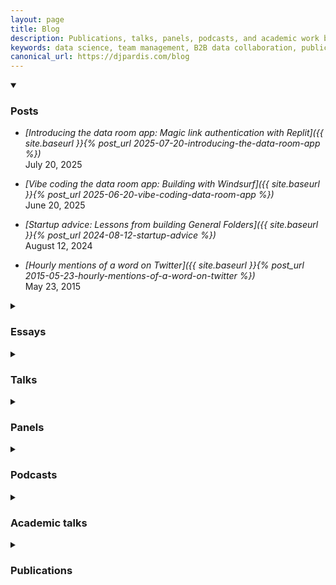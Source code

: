 ```yaml
---
layout: page
title: Blog
description: Publications, talks, panels, podcasts, and academic work by Pardis Noorzad on data science, team management, and B2B data collaboration.
keywords: data science, team management, B2B data collaboration, publications, talks, academic papers, pardis noorzad, general folders
canonical_url: https://djpardis.com/blog
---
```




<details class="collapsible-section" markdown="1" open>
<summary><h3>Posts</h3></summary>

- *[Introducing the data room app: Magic link authentication with Replit]({{ site.baseurl }}{% post_url 2025-07-20-introducing-the-data-room-app %})*  
  July 20, 2025

- *[Vibe coding the data room app: Building with Windsurf]({{ site.baseurl }}{% post_url 2025-06-20-vibe-coding-data-room-app %})*  
  June 20, 2025

- *[Startup advice: Lessons from building General Folders]({{ site.baseurl }}{% post_url 2024-08-12-startup-advice %})*  
  August 12, 2024

- *[Hourly mentions of a word on Twitter]({{ site.baseurl }}{% post_url 2015-05-23-hourly-mentions-of-a-word-on-twitter %})*  
  May 23, 2015
</details>

<details class="collapsible-section" markdown="1">
<summary><h3>Essays</h3></summary>

<p><span class="highlight-text">Follow <a href="https://medium.com/@djpardis/">my blog</a> or subscribe via <a href="https://medium.com/@djpardis/feed">RSS</a> or <a href="https://djpardis.medium.com/subscribe">email</a> for updates.</span></p>

- *[Startup advice: Some lessons I learned while building General Folders](https://djpardis.medium.com/startup-advice-e9459d6c1ebb)*  
  August 12, 2024

- *[The state of data exchange: A survey of data transfer and sharing methodology](https://medium.com/@djpardis/the-state-of-data-exchange-31049fa229f0)*  
  April 3, 2023

- *[Public speaking best practices: Towards more engaging conference talks](https://medium.com/@djpardis/public-speaking-best-practices-da82d4a851d1)*  
  February 22, 2023

- *[Interfaces and bundle boundaries: Categorizing design decisions in enterprise product development](https://djpardis.medium.com/interfaces-and-bundle-boundaries-8e0bde2b19da)*  
  August 31, 2022

- *[Highly effective data science teams: A list of seven habits](https://djpardis.medium.com/highly-effective-data-science-teams-9006711d2a68)*  
  July 21, 2022

- *[Challenges in data sharing and transfer: Case I. Evaluating AI platforms](https://djpardis.medium.com/data-sharing-and-transfer-challenges-2e87e18a1167)*  
  March 5, 2022  
  *Citations and coverage:* [Data Engineering Weekly #80 (Ananth Packkildurai)](https://www.dataengineeringweekly.com/p/data-engineering-weekly-80), [What I learned from attending Tecton's apply(meetup) 2022 (James Le)](https://jameskle.com/writes/tecton-apply-meetup2022)

- *[Batter plate discipline: It doesn't pay to swing at every pitch](https://djpardis.medium.com/batter-plate-discipline-7d7d5e92a814)*  
  September 9, 2021

- *[(Data ∩ Water) Terms: All at sea, exploring the data dictionary](https://djpardis.medium.com/data-water-terms-6bf9e9c7aad6)*  
  July 19, 2021  
  *Citations and coverage:* [Building Recommendation Systems in Python and JAX, Chapter 5](https://www.oreilly.com/library/view/building-recommendation-systems/9781492097983/ch05.html)

- *[Models for integrating data science teams within organizations: A comparative analysis](https://medium.com/@djpardis/models-for-integrating-data-science-teams-within-organizations-7c5afa032ebd)*  
  July 31, 2019  
  *Citations and coverage:* [University of Virgina Data Science](https://onlinedatasciencemasters.virginia.edu/blog/need-for-interdisciplinary-data-science/), [97 Ways (Matt Wright)](https://www.97ways.com/thelist/8-sit-with-your-stakeholders), [Beyond the POC: How to Make Machine Learning Real in the Enterprise (Sam Charrington)](https://www.linkedin.com/pulse/beyond-poc-how-make-machine-learning-real-enterprise-sam-charrington/), [Projects to Know (Amplify Partners — Sarah Catanzaro)](https://us20.campaign-archive.com/?e=&u=8974b971ec317d8a98dbbf292&id=05f0f9e91a), [The Data Science Roundup (Fishtown Analytics — Tristan Handy)](http://roundup.fishtownanalytics.com/issues/survival-analysis-better-presto-pinterest-dagster-data-science-in-organizations-a-two-fer-dsr-194-193857), [Normcore Tech (Vicki Boykis)](https://vicki.substack.com/p/selling-data-science), [Femstreet (Sarah Nöckel)](https://femstreet.substack.com/p/-parenthood-and-entrepreneurship-19-08-04), [Linear Digressions](http://lineardigressions.com/episodes/2019/8/25/organizational-models-for-data-scientists), [Analytical IQ (Adam Lorton)](https://analyticaliq.com/data-science-staffing/), [Hex Blog (Hex — Barry McCardel)](https://hex.tech/blog/data-team-roi), [Full Stack Deep Learning](https://fall2019.fullstackdeeplearning.com/course-content/where-to-go-next), [The ML Times](https://www.getrevue.co/profile/shashank/issues/the-ml-times-issue-14-192472), [nibble dispatch](https://dispatch.nibble.ai/issues/nibble-ai-weekly-issue-23-making-data-science-more-useful-deploying-ai-without-technical-debt-191252), [Hiring Data Scientists and Machine Learning Engineers: A Practical Guide (Roy Keyes)](https://leanpub.com/dshiring), [Blog Cast (Sam Bail)](https://anchor.fm/blog-cast/episodes/Ep-9-Pardis-Noorzad-Models-for-integrating-data-science-teams-within-companies-e1529qu), [dbt Blog (Erin Vaughan & Janessa Lantz)](https://www.getdbt.com/data-teams/centralized-vs-decentralized/), [Building The Modern Data Team (Pedram Navid)](https://pedram.substack.com/p/modern-data-team), [Data Science Org Design for Startups (Nirant Kasliwal)](https://nirantk.com/writing/data-science-org-design.html), [On Search Leadership (Daniel Tunkelang)](https://www.linkedin.com/pulse/search-leadership-daniel-tunkelang), [Building A Data Platform From Scratch At Collectors (Sam Bail)](https://blog.collectors.com/building-a-data-platform-from-scratch-at-collectors-part-3-of-3/), [Modern Data Teams Hub (Amplify Partners — Emilie Schario)](https://amplifypartners.com/moderndatateamshub/)

- *[Data science team sizing and allocation: An algorithm](https://medium.com/@djpardis/recommendations-for-data-science-team-sizing-and-allocation-strategy-a38f943638e5)*  
  July 29, 2019

- *[SF Engineering Leadership Community Summit 2019: Some notes from the gathering](https://djpardis.medium.com/sfelc-summit-2019-5a5b2ce91346)*  
  January 28, 2019

- *[Management best practices: A list of 20 things](https://medium.com/@djpardis/management-and-coaching-best-practices-as-a-list-of-n-things-7a6d9c7f0fa5)*  
  December 18, 2018

- *[Q&A with Steven Sinofsky at Twitter HQ: Developing cross-functional teams](https://medium.com/@djpardis/q-a-with-steven-sinofsky-at-twitter-hq-a658ca5db953)*  
  November 16, 2018
</details>

<details class="collapsible-section" markdown="1">
<summary><h3>Talks</h3></summary>

- *The role of B2B data collaboration in marketing*  
  [Marketing Analytics & Data Science (MADS)](https://schedule.madsconference.com/session/the-role-of-data-exchange-in-privacy-centric-marketing/906772), October 22, 2024  
  🎞️ [slides](https://docs.google.com/presentation/d/1-L0A9uRdJyWI_jJIuQyNO2Cqj5rzxmkHdcU26s6hn1I/edit?usp=sharing)

  *Abstract.* This presentation explores the concept of data collaboration and its use cases in marketing. We'll review how marketers leverage data collaboration to drive decision-making, enhance customer experiences, and achieve business outcomes. We'll also discuss current practices, challenges, and potential solutions for streamlining data sharing and enabling seamless collaboration across organizations.

- *A new era in B2B data collaboration*  
  [MDS Fest 2.0](https://www.scale.bythebay.io/post/pardis-noorzad-cross-company-data-exchange-for-the-cloud), April 10, 2024  
  🎥 [video](https://www.youtube.com/watch?v=JTUFUPzDM1c)

  *Abstract.* Businesses collaborate through data — every contract includes a data sharing or transfer clause. However, data collaboration tools have a long way to go to serve modern enterprise needs. In this talk, we will discuss some of the macro trends and practices impacting products in the data collaboration space. Some of these topics remain open and evolving debates.

- *General Folders: The first AI-powered data logistics company*  
  [Demo Day: Techstars San Diego Powered by SDSU](https://www.eventbrite.com/e/demo-day-techstars-san-diego-powered-by-sdsu-tickets-721547095787), December 7, 2023  
  📰 [coverage 1](https://www.techstars.com/newsroom/new-class-san-diego-sdsu), [2](https://www.linkedin.com/feed/update/urn:li:activity:7128131114807787520/)

  *Abstract.* Join us at Snapdragon Stadium for the first ever Techstars San Diego powered by San Diego State University Demo Day. Meet the incredible cohort of companies as they showcase their progress.

- *Cross-company data exchange for the cloud*  
  [Scale By the Bay: Code and Data in the Age of AI](https://www.scale.bythebay.io/post/pardis-noorzad-cross-company-data-exchange-for-the-cloud), November 15, 2023  
  🎥 [video](https://www.youtube.com/watch?v=WqNCBJeM3PA&list=PLNESult6cnOlHK5bRvdT8f2UnoyZ9TfKW&index=40), 📰 [coverage 1](https://twitter.com/ScaleByTheBay/status/1722755722901934481?s=20), [2](https://twitter.com/ScaleByTheBay/status/1723398456574644417?s=20)

  *Abstract.* Data exchange is integral to business collaboration. However, data exchange pipelines are time consuming to build, prone to leaks, difficult to monitor, and costly to audit. In this talk, we present an overview of the methods companies use to exchange data. We then discuss solutions that better match the efficiency and security standards of today.

- *Rethinking B2B data exchange and collaboration*  
  [Crunch Conference Budapest](https://crunchconf.com/2023/talk/pardis-talk), October 6, 2023  
  🎥 [video](https://www.youtube.com/watch?v=RnQb7zWRL6w&list=PLcTa2e7_ENN-jaHtBTEXRPKNuBjMXm_xb&index=36), 📰 [coverage](https://crafthub.events/crunch-data-conference-budapest/)

  *Abstract.* Data exchange is integral to business collaboration. However, data exchange pipelines are time consuming to build, prone to leaks, difficult to monitor, and costly to audit. In this talk, we present an overview of the methods companies use to exchange data. We then discuss solutions that better match the efficiency and security standards of today.

- *The state of cross-company data exchange*  
  [Data Council Austin](https://www.datacouncil.ai/talks/the-state-of-cross-company-data-exchange), March 30, 2023  
  🎥 [video](https://youtu.be/Np0kTZlbRO4), 🎞️ [slides](https://docs.google.com/presentation/d/1g8X0OpOQtPgGZqVzRNU-wGHbQD9sVw1LmEwRz7DAjSA/edit?usp=sharing), 📃 [blog post](https://medium.com/@djpardis/the-state-of-data-exchange-31049fa229f0)

  *Abstract.* Data exchange is integral to every business relationship. Yet data exchange practices are highly manual, prone to leaks, difficult to validate, impossible to monitor, and costly to audit. In this talk, we present an overview of the methods enterprises use to exchange data and the outstanding challenges. We conclude by enumerating the properties of a good solution.

- *Making an impact with data*  
  with [Gorkem Yurtseven](https://www.linkedin.com/in/gorkemy/), [Britt Allen](https://britt-allen.github.io/), moderated by [Elizabeth Dlha](https://twitter.com/elizabeth_dlha)  
  [Data Mash #2](https://www.meetup.com/data-mash/events/285750133/), June 2, 2022  
  🎞️ [slides](https://docs.google.com/presentation/d/1-KvM-bgTd4H5raI3BQhVcbAjI0kHKwkn3biQPThyuyE/edit?usp=sharing)

  *Abstract.* After introducing [General Folders](https://generalfolders.com), we'll review three impactful data projects. First, the design of OKRs to encourage collaboration among product teams at Twitter; second, the feature creation pipeline for fraud detection at Paytm; and finally, sales enablement at Carbon Health via risk quantification.

- *Data transfer challenges in evaluating AI platforms*  
  [apply(meetup)](https://www.applyconf.com/apply-meetup-february-2022/), February 10, 2022  
  🎥 [video](https://www.applyconf.com/agenda/data-transfer-challenges-in-evaluating-mlops-platforms/), 📃 [blog post](https://djpardis.medium.com/data-sharing-and-transfer-challenges-2e87e18a1167)

  *Abstract.* Not so long ago, I met with over 30 AI companies to learn of their workflows at the very first step in the evaluation process — that of data collection and transfer. I had a hunch this part of the pipeline posed challenges. In this talk, I review the myriad roadblocks faced by companies in providing access to their data. Then I discuss potential solutions.

- *Data Science for tech-enabled healthcare*  
  with [Rebekkah Ismakov](https://www.linkedin.com/in/rismakov/)  
  [The AI Summit](https://tmt.knect365.com/ai-summit-san-francisco/speakers/pardis-noorzad/), October 1, 2020  
  🎥 [video](https://www.youtube.com/watch?v=CQHwLWMQFDk), 📃 [blog post](https://medium.com/carbon-blog/covid-19-risk-assessment-simulation-model-684fc27d5019), 📊 [data](https://covidclinicaldata.org/), 🎙️ [discussion](https://www.pscp.tv/w/1mnxeQdvAZqxX)

  *Abstract.* The first part of the talk is an overview of the Data Science team roadmap and infrastructure decisions, with a tour of the clinical decision support system and [covidclinicaldata.org](http://covidclinicaldata.org/). The second part is a review of our efforts for the [COVID-Ready](https://carbonhealth.com/covid-ready) program. We report on recommendations that can be made to employers, based on simulations surfacing how testing cadence and other policies affect outbreaks in the workplace.

- *DJing and the art of audio signal processing*  
  [Twitter HQ](https://twitterwomen-tech-hh.splashthat.com/), September 6, 2017

  *Abstract.* In this talk, we review concepts from the audio signal processing field. We then show how familiarity with these concepts allows for a better understanding of DJing tools and techniques, and vice versa.
</details>

<details class="collapsible-section" markdown="1">
<summary><h3>Panels</h3></summary>

- *Techstars San Diego powered by SDSU Founder Panel: What it Takes to Get Into and Through a Top Accelerator*  
  with [Alexander Kurtynin](https://www.linkedin.com/in/alexanderkurtynin/), [Sean Braacx](https://www.linkedin.com/in/seanbraacx/), moderated by [Misti Cain](https://www.linkedin.com/in/misticain/)  
  [Vancouver Startup Week (VSW)](https://www.vanstartupweek.ca/), May 29, 2025  
  📷 [photos](https://www.instagram.com/p/DKBrPHOxnHt/)

- *Building teams and culture that support ML innovation*  
  with [Ziad Asghar](https://www.linkedin.com/in/ziad-asghar-794404/), [Ameen Kazerouni](https://www.linkedin.com/in/ameenkazerouni/), moderated by [Sam Charrington](https://www.linkedin.com/in/samcharrington/)  
  [TWIMLcon](https://twimlcon.com/sessions/building-teams-and-culture-that-support-ml-innovation/), January 22, 2021  
  🎥 [video](https://youtu.be/YJVNVo378Jw)

  *Abstract.* Traditional approaches to managing technical projects can be at odds with achieving success with machine learning. In this session, we discuss how ML and AI executives can build effective teams, support them with the right processes and tools, and shift the broader organizational culture in ways that reinforce innovation in machine learning.

- *Making an impact in data science: when traditional methods fail*  
  with [Eric Glover](https://www.linkedin.com/in/erglover/), [Halim Abbas](https://www.linkedin.com/in/halimabbas/), [Kevin Stumpf](https://www.linkedin.com/in/kevinstumpf/), and [Sean McPherson](https://www.linkedin.com/in/sean-mcpherson-8446922/)  
  [Branch HQ](https://www.eventbrite.com/e/branch-data-science-meetup-tickets-93123429685#), February 27, 2020  
  🎥 [video](https://youtu.be/rQAL02Hdkws)

  *Abstract.* In this meetup, we hear about data science projects that succeeded in spite of the limitations of existing methodology.

- *Culture & organization for effective ML at scale*  
  with [Eric Colson](https://www.linkedin.com/in/ecolson/) and [Jennifer Prendki](https://www.linkedin.com/in/jennifer-prendki/), moderated by [Maribel Lopez](https://www.linkedin.com/in/maribellopez/)  
  [TWIMLcon](https://tmt.knect365.com/ai-summit-san-francisco/speakers/pardis-noorzad/), September 27, 2019

  *Abstract.* Hear from people that have experienced startups and large corporations in a range of industries reveal tips to work faster, more efficiently, and create an org-wide culture that supports effective ML.

- *Women in Data Science meetup: Growing a career in data science*  
  with [Laura Pruitt](https://www.linkedin.com/in/lpruitt/), [Alexandra Johnson](https://www.linkedin.com/in/alexandraj777/), and [Kasia Rachuta](https://www.linkedin.com/in/kasiarachuta/), moderated by [Chloe Tseng](https://www.tableau.com/about/blog/contributors/chloe-tseng)  
  [Airbnb HQ](https://www.eventbrite.com/e/wids-san-francisco-airbnb-tickets-43037683871), March 8, 2018

  *Abstract.* Meet women in data science from all over the Bay Area at this WiDS post-conference screening. The event will be an opportunity to meet like-minded women as well as listen to the great lineup of panelists.
</details>

<details class="collapsible-section" markdown="1">
<summary><h3>Podcasts</h3></summary>

- *Pardis Noorzad of General Folders: Transforming B2B Data Collaboration*  
  with [Jake Villarreal](https://www.linkedin.com/in/jakevillarreal/)  
  [Born in Silicon Valley by Match Relevant](https://www.youtube.com/playlist?list=PLPgI4Y1DZOyXM1D_Y7UxFjuPd6QLakNz7), September 6, 2023  
  🎙️ [podcast episode](https://youtube.com/watch?v=UEofjLSMKrQ)

  *Abstract.* Join us for an engaging conversation with Pardis Noorzad, Founder and CEO of General Folders. Learn how she is revolutionizing B2B data collaboration and transforming the way businesses handle data logistics.

- *Making Cross-Company Data Exchange Easy*  
  with [Kostas Pardalis](https://www.linkedin.com/in/kostaspardalis/) and [Eric Dodds](https://www.linkedin.com/in/ericdodds/)  
  [The Data Stack Show](https://datastackshow.com/), September 6, 2023  
  🎙️ [podcast episode](https://datastackshow.com/podcast/making-cross-company-data-exchange-easy-with-pardis-noorzad-of-general-folders/)

  *Abstract.* The conversation includes the importance of data collaboration and sharing, the challenges and complexities of data sharing in various industries, the need for efficient and secure solutions, and the underlying definitions and dimensions of the data exchange problem—including infrastructure, security, economics, user needs, and more!

- *Head of Data Science at Healthcare Tech #93*  
  with [Grant Ingersoll](https://www.linkedin.com/in/grantingersoll/)  
  [Develomentor](https://develomentor.com/), June 29, 2020  
  🎙️ [podcast episode](https://www.listennotes.com/podcasts/develomentor/pardis-noorzad-head-of-data-YCLkfnTI5ZX/)

  *Abstract.* Thanks to Grant, the episode has turned into a good review of my work history.
</details>

<details class="collapsible-section" markdown="1">
<summary><h3>Academic talks</h3></summary>

- *Modeling the Facebook social network: The memoryless GEO-P graph model*  
  [SOGMSC](https://mathstat.uoguelph.ca/graduate/sogmsc), May 21, 2014  
  🎞️ [slides](/files/slides/modeling_the_facebook_social_network.pdf)

  *Abstract.* Online social networks are ubiquitous graphs. To test algorithms that scale with the size and order of these networks, we require synthetic samples. In this talk, we go over several methods for generating random graphs representative of online social networks. We are especially interested in the M-GEOP model ([Bonato et al., 2014](https://journals.plos.org/plosone/article?id=10.1371/journal.pone.0106052)), and in assessing the fit of these models to the Facebook dataset.

- *Efficient classification based on sparse regression*  
  [AUT](http://aut.ac.ir/aut/), July 17, 2012  
  🎞️ [slides](/files/slides/defense_slides.pdf)

  *Abstract.* Master's thesis defense slides.

- *SPARROW: SPARse appROximation Weighted regression*  
  [UdeM](http://www.iro.umontreal.ca/?lang=en), March 12, 2012 and [SUT](http://www.en.sharif.edu/), February 22, 2012  
  🎞️ [slides](/files/slides/sparse_approximation_weighted_regression.pdf), 📰 [UdeM-McGill-mPrime ML seminar ad](https://mailman.iro.umontreal.ca/mailman3/hyperkitty/list/lisa_seminaires@iro.umontreal.ca/message/M4TWNW2L6G4Y5WD42RNPMDPOYWLU2KHN/)

  *Abstract.* We propose sparse approximation weighted regression (SPARROW), a nonparametric method of regression that takes advantage of the sparse linear approximation of a query point. SPARROW employs weights based on sparse approximation in the context of locally constant, locally linear, and locally quadratic regression to generate better estimates than for e.g., k-nearest neighbor regression and more generally, kernel-weighted local polynomial regression. Our experimental results show that SPARROW performs competitively.

- *Sparse coding and dictionary learning*  
  [SUT](http://www.sharif.ir/en/), October 5, 2011  
  🎞️ [slides](/files/slides/sparse_coding_and_dictionary_learning.pdf)

  *Abstract.* Sparse coding is achieved by solving an under-determined system of linear equations under sparsity constraints. We briefly look at several algorithms that solve the resulting optimization problem (exactly or approximately). We then see how this optimization principle can be applied in both a supervised and unsupervised context: multiclass classification and feature learning, respectively. Next, we talk about dictionary learning and some of its well-known instances. Applications of dictionary learning include image denoising and inpainting.

- *Feature learning with deep networks for image classification*  
  [SUT](http://www.sharif.ir/en/), May 18, 2011  
  🎞️ [slides](/files/slides/feature_learning_with_deep_networks_for_image_classification.pdf)

  *Abstract.* An image can be represented at different levels, starting from pixels, going on to edges, to parts, to objects, and beyond. Over the years, many attempts have been made at engineering useful descriptors that are able to extract low-to-high level features from images. But what if we could make this process automatic? What if we could "learn" to detect layer after layer of features of increasing abstraction and complexity? After all, it would be impossible for us to foresee and hard-code all the kinds of invariances necessary to build features for our ever more complicated tasks. In this talk, we go over several unsupervised feature learning methods that have been in the making since 2006.

- *Computational learning theory*  
  [AUT](http://aut.ac.ir/), April 26, 2011  
  🎞️ [slides](/files/slides/computational_learning_theory.pdf)

  *Abstract.* A review of computational learning theory fundamentals.

- <em>Parametric density estimation using GMMs</em><br/>
  <a title="Amirkabir University of Technology" href="http://aut.ac.ir/" target="_blank">AUT</a>, April 12, 2011  
  🎞️ [slides](/files/parametric_density_estimation_using_gmms.pdf)

  *Abstract.* A review of Gaussian mixture models and the EM algorithm.

- *High dimensional data and dimensionality reduction*  
  [AUT](http://aut.ac.ir/), February 1, 2011  
  🎞️ [slides](/files/slides/high-dimensional_data_and_dimensionality_reduction.pdf)

  *Abstract.* A review of dimensionality reduction techniques with applications.

- *The split Bregman method for total variation denoising*  
  [AUT](http://aut.ac.ir/), May 30, 2010  
  🎞️ [slides](/files/slides/the_split_bregman_method_for_l1_regularized_problems.pdf)

  *Abstract.* This is an overview of the split Bregman method for solving an $\ell_1$-regularized problem arising from TV denoising.
</details>

<details class="collapsible-section" markdown="1">
<summary><h3>Publications</h3></summary>

- *Efficient classification based on sparse regression*  
  MSc Thesis, Amirkabir University of Technology, July 2012  
  📔 [thesis](/files/papers/Noorzad2012b.pdf), 📕 [translation](/files/papers/thesis_in_persian.pdf), 🎞️ [slides](/files/slides/defense_slides.pdf)

- *Regression with sparse approximations of data*  
  with [Bob L. Sturm](https://www.linkedin.com/in/bosturm/)  
  European Signal Processing Conference (EUSIPCO), 2012  
  📃 [paper](/files/papers/Noorzad2012a.pdf), 📰 [poster](http://vbn.aau.dk/files/71866593/poster.pdf)

- *On automatic music genre recognition by sparse representation classification using auditory temporal modulations*  
  with [Bob L. Sturm](https://www.linkedin.com/in/bosturm/)  
  Computer Music Modeling and Retrieval: Lecture Notes in Computer Sciences (LNCS). Springer, 2012  
  📃 [paper](/files/papers/genreSturmNoorzad20120116.pdf)
